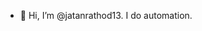 - 👋 Hi, I’m @jatanrathod13. I do automation. 

<!---
jatanrathod13/jatanrathod13 is a ✨ special ✨ repository because its `README.md` (this file) appears on your GitHub profile.
You can click the Preview link to take a look at your changes.
--->
